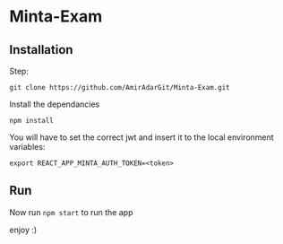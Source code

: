 # Minta-Exam

## Installation

Step:

`git clone https://github.com/AmirAdarGit/Minta-Exam.git`

Install the dependancies

`npm install`

You will have to set the correct jwt and insert it to the local environment variables:

`export REACT_APP_MINTA_AUTH_TOKEN=<token>`

## Run

Now run `npm start` to run the app

enjoy :)
